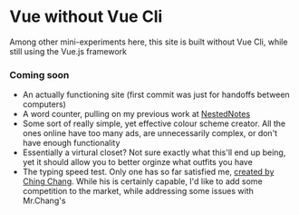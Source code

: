 # Vue without Vue Cli
Among other mini-experiments here, this site is built without Vue Cli, while still using the Vue.js framework

### Coming soon
- An actually functioning site (first commit was just for handoffs between computers)
- A word counter, pulling on my previous work at [NestedNotes](https://nestednotes.netlify.com/#/wc)
- Some sort of really simple, yet effective colour scheme creator. All the ones online have too many ads, are unnecessarily complex, or don't have enough functionality
- Essentially a virtural closet? Not sure exactly what this'll end up being, yet it should allow you to better orginze what outfits you have
- The typing speed test. Only one has so far satisfied me, [created by Ching Chang](https://chingchang.dev/projects/typing-speed-test). While his is certainly capable, I'd like to add some competition to the market, while addressing some issues with Mr.Chang's
